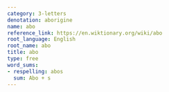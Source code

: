 ```yaml
---
category: 3-letters
denotation: aborigine
name: abo
reference_link: https://en.wiktionary.org/wiki/abo
root_language: English
root_name: abo
title: abo
type: free
word_sums:
- respelling: abos
  sum: Abo + s
---
```


